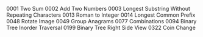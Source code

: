 0001 Two Sum
0002 Add Two Numbers
0003 Longest Substring Without Repeating Characters
0013 Roman to Integer
0014 Longest Common Prefix
0048 Rotate Image
0049 Group Anagrams
0077 Combinations
0094 Binary Tree Inorder Traversal
0199 Binary Tree Right Side View
0322 Coin Change
